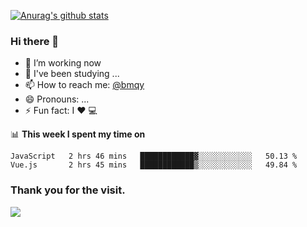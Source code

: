 [![Anurag's github stats](https://github-readme-stats.vercel.app/api?username=bmqy)](https://github.com/anuraghazra/github-readme-stats)
### Hi there 👋
- 🔭 I’m working now
- 🌱 I've been studying ...
- 📫 How to reach me: [@bmqy](https://t.me/bmqytg)
- 😄 Pronouns: ...
- ⚡ Fun fact:  I ❤️ 💻

📊 **This week I spent my time on**
<!--START_SECTION:waka-->
```text
JavaScript   2 hrs 46 mins   ████████████▓░░░░░░░░░░░░   50.13 % 
Vue.js       2 hrs 45 mins   ████████████▒░░░░░░░░░░░░   49.84 % 
```
<!--END_SECTION:waka-->

### Thank you for the visit.
![](http://profile-counter.glitch.me/bmqy/count.svg)

